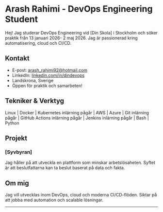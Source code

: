 # Arash Rahimi - DevOps Engineering Student

Hej! Jag studerar DevOps Engineering vid [Din Skola] i Stockholm och söker praktik från 13 januari 2026- 2 maj 2026. Jag är passionerad kring automatisering, cloud och CI/CD.

## Kontakt
- E-post: arash_rahimi92@hotmail.com
- LinkedIn: [linkedin.com/in/dindevops](https://www.linkedin.com/in/arash-rahimi-688167142/) 
- Landskrona, Sverige
- Öppen för praktik och samarbeten!

## Tekniker & Verktyg
Linux | Docker | Kubernetes inlärning pågår | AWS | Azure | Git inlärning pågår | GitHub Actions inlärning pågår | Jenkins inlärning pågår | Bash | Python

## Projekt
### [Syvbyran]
Jag håller på att utveckla en plattform som minskar arbetslösaheten. Syftet är att beslutfattarna kan ta beslut baserat på data och fakta.

## Om mig
Jag vill utvecklas inom DevOps, cloud och moderna CI/CD-flöden. Siktar på att jobba med automation och scalable lösningar.

---

